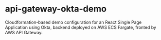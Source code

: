 # api-gateway-okta-demo
Cloudformation-based demo configuration for an React Single Page Application using Okta, backend deployed on AWS ECS Fargate, fronted by AWS API Gateway.
